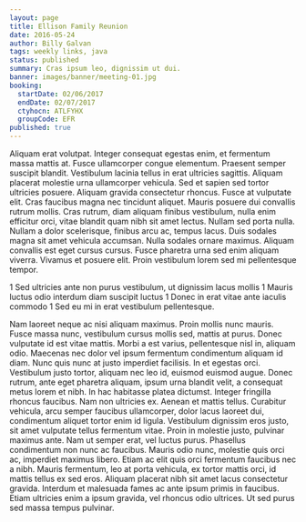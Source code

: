 ```yaml
---
layout: page
title: Ellison Family Reunion
date: 2016-05-24
author: Billy Galvan
tags: weekly links, java
status: published
summary: Cras ipsum leo, dignissim ut dui.
banner: images/banner/meeting-01.jpg
booking:
  startDate: 02/06/2017
  endDate: 02/07/2017
  ctyhocn: ATLFYHX
  groupCode: EFR
published: true
---
```

Aliquam erat volutpat. Integer consequat egestas enim, et fermentum massa mattis at. Fusce ullamcorper congue elementum. Praesent semper suscipit blandit. Vestibulum lacinia tellus in erat ultricies sagittis. Aliquam placerat molestie urna ullamcorper vehicula. Sed et sapien sed tortor ultricies posuere. Aliquam gravida consectetur rhoncus. Fusce at vulputate elit. Cras faucibus magna nec tincidunt aliquet. Mauris posuere dui convallis rutrum mollis. Cras rutrum, diam aliquam finibus vestibulum, nulla enim efficitur orci, vitae blandit quam nibh sit amet lectus.
Nullam sed porta nulla. Nullam a dolor scelerisque, finibus arcu ac, tempus lacus. Duis sodales magna sit amet vehicula accumsan. Nulla sodales ornare maximus. Aliquam convallis est eget cursus cursus. Fusce pharetra urna sed enim aliquam viverra. Vivamus et posuere elit. Proin vestibulum lorem sed mi pellentesque tempor.

1 Sed ultricies ante non purus vestibulum, ut dignissim lacus mollis
1 Mauris luctus odio interdum diam suscipit luctus
1 Donec in erat vitae ante iaculis commodo
1 Sed eu mi in erat vestibulum pellentesque.

Nam laoreet neque ac nisi aliquam maximus. Proin mollis nunc mauris. Fusce massa nunc, vestibulum cursus mollis sed, mattis at purus. Donec vulputate id est vitae mattis. Morbi a est varius, pellentesque nisl in, aliquam odio. Maecenas nec dolor vel ipsum fermentum condimentum aliquam id diam. Nunc quis nunc at justo imperdiet facilisis. In et egestas orci. Vestibulum justo tortor, aliquam nec leo id, euismod euismod augue. Donec rutrum, ante eget pharetra aliquam, ipsum urna blandit velit, a consequat metus lorem et nibh. In hac habitasse platea dictumst. Integer fringilla rhoncus faucibus. Nam non ultricies ex. Aenean et mattis tellus. Curabitur vehicula, arcu semper faucibus ullamcorper, dolor lacus laoreet dui, condimentum aliquet tortor enim id ligula.
Vestibulum dignissim eros justo, sit amet vulputate tellus fermentum vitae. Proin in molestie justo, pulvinar maximus ante. Nam ut semper erat, vel luctus purus. Phasellus condimentum non nunc ac faucibus. Mauris odio nunc, molestie quis orci ac, imperdiet maximus libero. Etiam ac elit quis orci fermentum faucibus nec a nibh. Mauris fermentum, leo at porta vehicula, ex tortor mattis orci, id mattis tellus ex sed eros. Aliquam placerat nibh sit amet lacus consectetur gravida. Interdum et malesuada fames ac ante ipsum primis in faucibus. Etiam ultricies enim a ipsum gravida, vel rhoncus odio ultrices. Ut sed purus sed massa tempus pulvinar.
